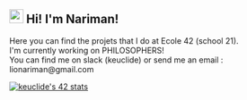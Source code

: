 <h2><img src="https://raw.githubusercontent.com/extremecodetv/extremecodetv/master/wave.gif" width="25px"> Hi! I'm Nariman!</h2>
<p>
Here you can find the projets that I do at Ecole 42 (school 21). <br>
I'm currently working on PHILOSOPHERS! <br>
You can find me on slack (keuclide) or send me an email : lionariman@gmail.com
</p>

[![keuclide's 42 stats](https://badge42.herokuapp.com/api/stats/keuclide?privacyEmail=true&darkmode=true)](https://github.com/JaeSeoKim/badge42)
